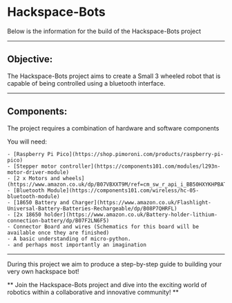 # Hackspace-Bots

Below is the information for the build of the Hackspace-Bots project

---

## Objective:

The Hackspace-Bots project aims to create a Small 3 wheeled robot that is capable of being controlled using a bluetooth interface.

---

## Components:

The project requires a combination of hardware and software components

You will need:

    - [Raspberry Pi Pico](https://shop.pimoroni.com/products/raspberry-pi-pico)
    - [Stepper motor controller](https://components101.com/modules/l293n-motor-driver-module)
    - [2 x Motors and wheels](https://www.amazon.co.uk/dp/B07VBXXT9M/ref=cm_sw_r_api_i_BB50HXYKHPBAT04PZ3PT_0)
    - [Bluetooth Module](https://components101.com/wireless/hc-05-bluetooth-module)
    - [18650 Battery and Charger](https://www.amazon.co.uk/Flashlight-Universal-Battery-Batteries-Rechargeable/dp/B08P7QHRFL)
    - [2x 18650 holder](https://www.amazon.co.uk/Battery-holder-lithium-connection-battery/dp/B07F2LN6F5)
    - Connector Board and wires (Schematics for this board will be available once they are finished)
    - A basic understanding of micro-python.
    - and perhaps most importantly an imagination

---
During this project we aim to produce a step-by-step guide to building your very own hackspace bot! 

** Join the Hackspace-Bots project and dive into the exciting world of robotics within a collaborative and innovative community! **

